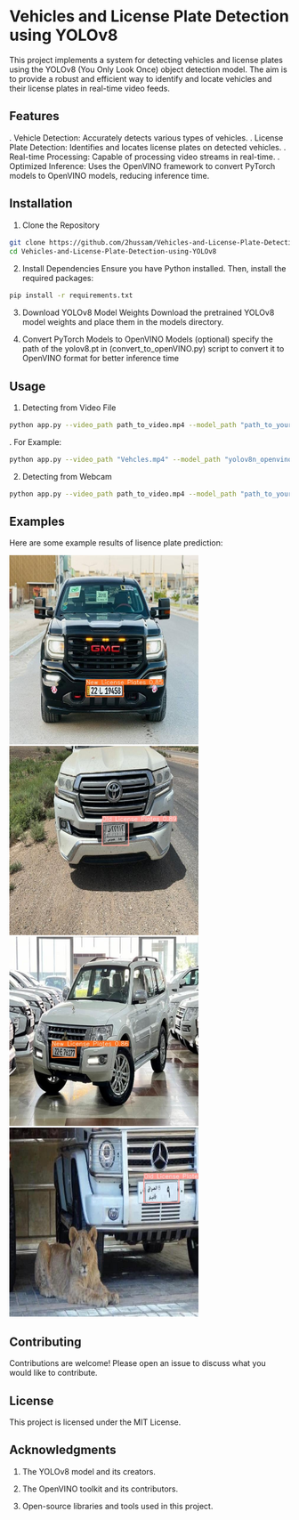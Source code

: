 # Vehicles and License Plate Detection using YOLOv8
This project implements a system for detecting vehicles and license plates using the YOLOv8 (You Only Look Once) object detection model. The aim is to provide a robust and efficient way to identify and locate vehicles and their license plates in real-time video feeds.

## Features
. Vehicle Detection: Accurately detects various types of vehicles.
. License Plate Detection: Identifies and locates license plates on detected vehicles.
. Real-time Processing: Capable of processing video streams in real-time.
. Optimized Inference: Uses the OpenVINO framework to convert PyTorch models to OpenVINO models, reducing inference time.

## Installation
1. Clone the Repository

```sh
git clone https://github.com/2hussam/Vehicles-and-License-Plate-Detection-using-YOLOv8.git
cd Vehicles-and-License-Plate-Detection-using-YOLOv8
```
2. Install Dependencies
Ensure you have Python installed. Then, install the required packages:

```sh
pip install -r requirements.txt
```
3. Download YOLOv8 Model Weights
Download the pretrained YOLOv8 model weights and place them in the models directory.

4. Convert PyTorch Models to OpenVINO Models (optional)
specify the path of the yolov8.pt in (convert_to_openVINO.py) script to convert it to OpenVINO format for better inference time

## Usage
1. Detecting from Video File

```sh
python app.py --video_path path_to_video.mp4 --model_path "path_to_your_yolov8_openvino_model" --np_model_path "path_to_licensePlate_openvino_model_yolov8" --vehicle_data_path "file_path_to_save_the_date"
```
. For Example:
```sh
python app.py --video_path "Vehcles.mp4" --model_path "yolov8n_openvino_model" --np_model_path "licensePlate_openvino_model_yolov8n" --vehicle_data_path "vehicle_data"
```

2. Detecting from Webcam

```sh
python app.py --video_path path_to_video.mp4 --model_path "path_to_your_yolov8_openvino_model" --np_model_path "path_to_licensePlate_openvino_model_yolov8" --vehicle_data_path "file_path_to_save_the_date"
```
## Examples
Here are some example results of lisence plate prediction:

<img src="runs/detect/predict/img1.jpg" alt="predict" width="340" height="340">      <img src="runs/detect/predict2/img2.jpg" alt="predict2" width="340" height="340">      <img src="runs/detect/predict3/img3.jpg" alt="predict3" width="340" height="340">      <img src="runs/detect/predict4/img4.jpg" alt="predict4" width="340" height="340">


## Contributing
Contributions are welcome! Please open an issue to discuss what you would like to contribute.

## License
This project is licensed under the MIT License.

## Acknowledgments
1. The YOLOv8 model and its creators.

2. The OpenVINO toolkit and its contributors.

3. Open-source libraries and tools used in this project.